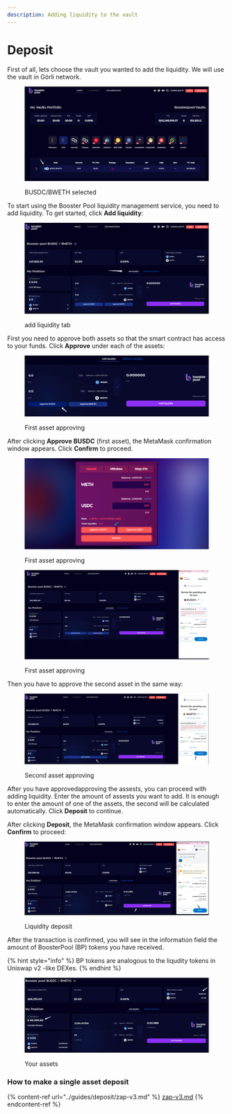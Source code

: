 ```yaml
---
description: Adding liquidity to the vault
---
```


# Deposit

First of all, lets choose the vault you wanted to add the liquidity. We will use the vault in Görli network.

<figure><img src="../.gitbook/assets/image (14).png" alt=""><figcaption><p>BUSDC/BWETH selected</p></figcaption></figure>

To start using the Booster Pool liquidity management service, you need to add liquidity. To get started, click **Add liquidity**:

<figure><img src="../.gitbook/assets/image (49).png" alt=""><figcaption><p>add liquidity tab</p></figcaption></figure>

First you need to approve both assets so that the smart contract has access to your funds. Click **Approve** under each of the assets:

<figure><img src="../.gitbook/assets/image (1).png" alt=""><figcaption><p>First asset approving</p></figcaption></figure>

After clicking **Approve BUSDC** (first asset), the MetaMask confirmation window appears. Click **Confirm** to proceed.

<figure><img src="../.gitbook/assets/image (9).png" alt=""><figcaption><p>First asset approving</p></figcaption></figure>

<figure><img src="../.gitbook/assets/image.png" alt=""><figcaption><p>First asset approving</p></figcaption></figure>

Then you have to approve the second asset in the same way:

<figure><img src="../.gitbook/assets/image (2).png" alt=""><figcaption><p>Second asset approving</p></figcaption></figure>

After you have approvedapproving the assests, you can proceed with adding liquidity. Enter the amount of assests you want to add. It is enough to enter the amount of one of the assets, the second will be calculated automatically. Click **Deposit** to continue.

After clicking **Deposit**, the MetaMask confirmation window appears. Click **Confirm** to proceed:

<figure><img src="../.gitbook/assets/image (42).png" alt=""><figcaption><p>Liquidity deposit</p></figcaption></figure>

After the transaction is confirmed, you will see in the information field the amount of BoosterPool (BP) tokens you have received.

{% hint style="info" %}
BP tokens are analogous to the liqudity tokens in Uniswap v2 -like DEXes.
{% endhint %}

<figure><img src="../.gitbook/assets/image (19).png" alt=""><figcaption><p>Your assets</p></figcaption></figure>

### How to make a single asset deposit

{% content-ref url="../guides/deposit/zap-v3.md" %}
[zap-v3.md](../guides/deposit/zap-v3.md)
{% endcontent-ref %}
